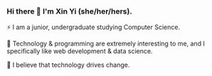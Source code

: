 ### Hi there 👋 I'm Xin Yi (she/her/hers).

⚡ I am a junior, undergraduate studying Computer Science.

🌱 Technology & programming are extremely interesting to me, and I specifically like web development & data science.

💬 I believe that technology drives change.
